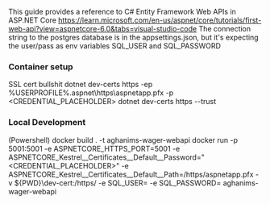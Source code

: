 This guide provides a reference to C# Entity Framework Web APIs in ASP.NET Core
https://learn.microsoft.com/en-us/aspnet/core/tutorials/first-web-api?view=aspnetcore-6.0&tabs=visual-studio-code
The connection string to the postgres database is in the appsettings.json, but it's expecting the user/pass as env variables SQL_USER and SQL_PASSWORD

### Container setup
SSL cert bullshit
dotnet dev-certs https -ep %USERPROFILE%\.aspnet\https\aspnetapp.pfx -p <CREDENTIAL_PLACEHOLDER>
dotnet dev-certs https --trust

### Local Development
(Powershell)
docker build . -t aghanims-wager-webapi
docker run -p 5001:5001 -e ASPNETCORE_HTTPS_PORT=5001 -e ASPNETCORE_Kestrel__Certificates__Default__Password="<CREDENTIAL_PLACEHOLDER>" -e ASPNETCORE_Kestrel__Certificates__Default__Path=/https/aspnetapp.pfx -v ${PWD}\dev-cert:/https/ -e SQL_USER=<sqluser> -e SQL_PASSWORD=<sqluser>  aghanims-wager-webapi